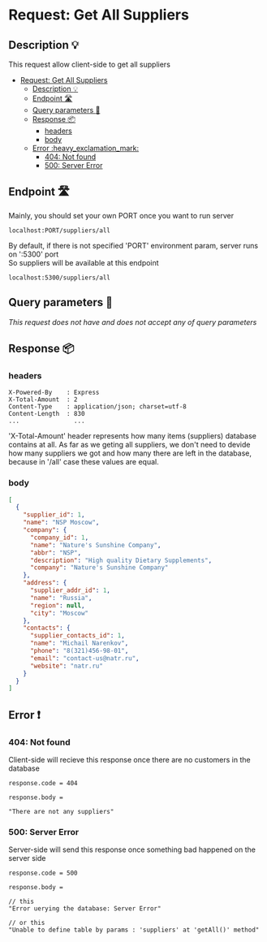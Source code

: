 # Request: Get All Suppliers

## Description :bulb:
This request allow client-side to get all suppliers
- [Request: Get All Suppliers](#request-get-all-suppliers)
  - [Description :bulb:](#description-bulb)
  - [Endpoint :motorway:](#endpoint-motorway)
  - [Query parameters :pencil:](#query-parameters-pencil)
  - [Response :package:](#response-package)
    - [headers](#headers)
    - [body](#body)
  - [Error :heavy\_exclamation\_mark:](#error-heavy_exclamation_mark)
    - [404: Not found](#404-not-found)
    - [500: Server Error](#500-server-error)

## Endpoint :motorway:
Mainly, you should set your own PORT once you want to run server
```
localhost:PORT/suppliers/all
```
By default, if there is not specified 'PORT' environment param, server runs on ':5300' port    
So suppliers will be available at this endpoint
```
localhost:5300/suppliers/all
```

## Query parameters :pencil:    
*This request does not have and does not accept any of query parameters*


## Response :package:

### headers
```
X-Powered-By    : Express
X-Total-Amount  : 2
Content-Type    : application/json; charset=utf-8
Content-Length  : 830
...               ...
```
'X-Total-Amount' header represents how many items (suppliers) database contains at all. As far as we geting all suppliers, we don't need to devide how many suppliers we got and how many there are left in the database, because in '/all' case these values are equal.

### body
```json
[
  {
    "supplier_id": 1,
    "name": "NSP Moscow",
    "company": {
      "company_id": 1,
      "name": "Nature's Sunshine Company",
      "abbr": "NSP",
      "description": "High quality Dietary Supplements",
      "company": "Nature's Sunshine Company"
    },
    "address": {
      "supplier_addr_id": 1,
      "name": "Russia",
      "region": null,
      "city": "Moscow"
    },
    "contacts": {
      "supplier_contacts_id": 1,
      "name": "Michail Narenkov",
      "phone": "8(321)456-98-01",
      "email": "contact-us@natr.ru",
      "website": "natr.ru"
    }
  }
]
```

## Error :heavy_exclamation_mark:
### 404: Not found
Client-side will recieve this response once there are no customers in the database
```
response.code = 404
```
```
response.body =

"There are not any suppliers"
```
### 500: Server Error
Server-side will send this response once something bad happened on the server side
```
response.code = 500
```
```
response.body =

// this
"Error uerying the database: Server Error"

// or this
"Unable to define table by params : 'suppliers' at 'getAll()' method"
```